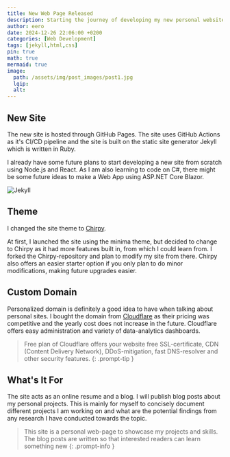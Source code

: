 ```yaml
---
title: New Web Page Released
description: Starting the journey of developing my new personal website (again)
author: eero
date: 2024-12-26 22:06:00 +0200
categories: [Web Development]
tags: [jekyll,html,css]
pin: true
math: true
mermaid: true
image:
  path: /assets/img/post_images/post1.jpg
  lqip: 
  alt: 
---
```

## New Site
The new site is hosted through GitHub Pages. The site uses GitHub Actions as it's CI/CD pipeline and the site is built on the static site generator Jekyll which is written in Ruby.

I already have some future plans to start developing a new site from scratch using Node.js and React. As I am also learning to code on C#, there might be some future ideas to make a Web App using ASP.NET Core Blazor.

![Jekyll](https://upload.wikimedia.org/wikipedia/commons/4/42/Jekyll_%28software%29_Logo.png)

## Theme
I changed the site theme to [Chirpy](https://github.com/cotes2020/jekyll-theme-chirpy).

At first, I launched the site using the minima theme, but decided to change to Chirpy as it had more features built in, from which I could learn from. I forked the Chirpy-repository and plan to modify my site from there. Chirpy also offers an easier starter option if you only plan to do minor modifications, making future upgrades easier.


## Custom Domain
Personalized domain is definitely a good idea to have when talking about personal sites. I bought the domain from [Cloudflare](https://www.cloudflare.com/products/registrar/) as their pricing was competitive and the yearly cost does not increase in the future. Cloudflare offers easy administration and variety of data-analytics dashboards. 

>Free plan of Cloudflare offers your website free SSL-certificate, CDN (Content Delivery Network), DDoS-mitigation, fast DNS-resolver and other security features.
{: .prompt-tip }

## What's It For
The site acts as an online resume and a blog. I will publish blog posts about my personal projects. This is mainly for myself to concisely document different projects I am working on and  what are the potential findings from any research I have conducted towards the topic.

> This site is a personal web-page to showcase my projects and skills. The blog posts are written so that interested readers can learn something new
{: .prompt-info }
